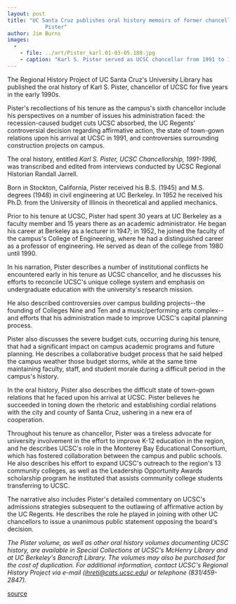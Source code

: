```yaml
---
layout: post
title: "UC Santa Cruz publishes oral history memoirs of former chancellor Karl S.
			Pister"
author: Jim Burns
images:
  -
    - file: ../art/Pister_karl.01-03-05.180.jpg
    - caption: "Karl S. Pister served as UCSC chancellor from 1991 to 1996."
---
```


The Regional History Project of UC Santa Cruz's University Library has published the oral history of Karl S. Pister, chancellor of UCSC for five years in the early 1990s.

Pister's recollections of his tenure as the campus's sixth chancellor include his perspectives on a number of issues his administration faced: the recession-caused budget cuts UCSC absorbed, the UC Regents' controversial decision regarding affirmative action, the state of town-gown relations upon his arrival at UCSC in 1991, and controversies surrounding construction projects on campus.  
  
The oral history, entitled _Karl S. Pister, UCSC Chancellorship, 1991-1996,_ was transcribed and edited from interviews conducted by UCSC Regional Historian Randall Jarrell.  
  
Born in Stockton, California, Pister received his B.S. (1945) and M.S. degrees (1948) in civil engineering at UC Berkeley. In 1952 he received his Ph.D. from the University of Illinois in theoretical and applied mechanics.   
  
Prior to his tenure at UCSC, Pister had spent 30 years at UC Berkeley as a faculty member and 15 years there as an academic administrator. He began his career at Berkeley as a lecturer in 1947; in 1952, he joined the faculty of the campus's College of Engineering, where he had a distinguished career as a professor of engineering. He served as dean of the college from 1980 until 1990.  
  
In his narration, Pister describes a number of institutional conflicts he encountered early in his tenure as UCSC chancellor, and he discusses his efforts to reconcile UCSC's unique college system and emphasis on undergraduate education with the university's research mission.  
  
He also described controversies over campus building projects--the founding of Colleges Nine and Ten and a music/performing arts complex--and efforts that his administration made to improve UCSC's capital planning process.  
  
Pister also discusses the severe budget cuts, occurring during his tenure, that had a significant impact on campus academic programs and future planning. He describes a collaborative budget process that he said helped the campus weather those budget storms, while at the same time maintaining faculty, staff, and student morale during a difficult period in the campus's history.  
  
In the oral history, Pister also describes the difficult state of town-gown relations that he faced upon his arrival at UCSC. Pister believes he succeeded in toning down the rhetoric and establishing cordial relations with the city and county of Santa Cruz, ushering in a new era of cooperation.  
  
Throughout his tenure as chancellor, Pister was a tireless advocate for university involvement in the effort to improve K-12 education in the region, and he describes UCSC's role in the Monterey Bay Educational Consortium, which has fostered collaboration between the campus and public schools. He also describes his effort to expand UCSC's outreach to the region's 13 community colleges, as well as the Leadership Opportunity Awards scholarship program he instituted that assists community college students transferring to UCSC.  
  
The narrative also includes Pister's detailed commentary on UCSC's admissions strategies subsequent to the outlawing of affirmative action by the UC Regents. He describes the role he played in joining with other UC chancellors to issue a unanimous public statement opposing the board's decision.  
  
_The Pister volume, as well as other oral history volumes documenting UCSC history, are available in Special Collections at UCSC's McHenry Library and at UC Berkeley's Bancroft Library. The volumes may also be purchased for the cost of duplication. For additional information, contact UCSC's Regional History Project via e-mail (ihreti@cats.ucsc.edu) or telephone (831/459-2847)._  
  

[source](http://www1.ucsc.edu/currents/00-01/03-05/pister.html "Permalink to pister")
